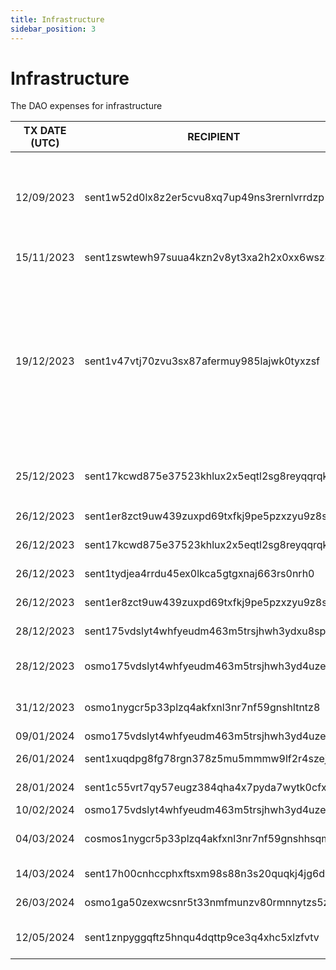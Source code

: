 ```yaml
---
title: Infrastructure
sidebar_position: 3
---
```


# Infrastructure

The DAO expenses for infrastructure

| TX DATE (UTC) | RECIPIENT                                 | AMOUNT | DESCRIPTION | TX DETAILS
|---------------|-------------------------------------------|--------|-------------|-----------
| 12/09/2023 | sent1w52d0lx8z2er5cvu8xq7up49ns3rernlvrrdzp | 1,010,000 DVPN | Validator and Monitoring node Purchase + 10,000 DVPN for Restake App | [🔎](https://www.mintscan.io/sentinel/txs/2E5F750163CBE32AC0470B3DF581F98E491A14042B1F9EA6D3EB683E5F28336A?height=12676657)
| 15/11/2023 | sent1zswtewh97suua4kzn2v8yt3xa2h2x0xx6wsz4y | 900,000 DVPN | Infrastructure | [🔎](https://www.mintscan.io/sentinel/txs/A1B274E2E12A6088597396E4C1482F81C11D29BE786057DFCEE1E6F53A6065CE?height=13613774)
| 19/12/2023 | sent1v47vtj70zvu3sx87afermuy985lajwk0tyxzsf | 600,000 DVPN | Funds to keep the relayer online. Osmosis did an upgrade that drained the relayer wallets at a very fast pace. This kept the relayer open until osmosis fixed it. | [🔎](https://www.mintscan.io/sentinel/txs/34ABB4B0DF27649203D30216D4C1BF11B73766FE4804F410678CD8F75B2DD6E2?height=14116722)
| 25/12/2023 | sent17kcwd875e37523khlux2x5eqtl2sg8reyqqrqk | 700,000 DVPN | Relayers `OSMO<>DVPN` & `DVPN<>DEC` Purchase | [🔎](https://www.mintscan.io/sentinel/tx/536A9DB74F4F7E2846B960CEDFA31E641CD92ED19B91501C41955924D9E62B1C?height=14199331)
| 26/12/2023 | sent1er8zct9uw439zuxpd69txfkj9pe5pzxzyu9z8s | 100 DVPN | DAO Akash Nodes  | [🔎](https://www.mintscan.io/sentinel/txs/45FC60D5FA557A795B313873F1723BA361A67D98A3C9FD3D22265324CD8F309F?height=14212689)
| 26/12/2023 | sent17kcwd875e37523khlux2x5eqtl2sg8reyqqrqk | 100,000 DVPN | DAO Akash Nodes  | [🔎](https://www.mintscan.io/sentinel/txs/652E63E710E1804AD7700A77F5EF4B5C68D4EE42ED73B84E825197A98C0B2F82?height=14213699)
| 26/12/2023 | sent1tydjea4rrdu45ex0lkca5gtgxnaj663rs0nrh0 | 1,000 DVPN | DAO Akash Nodes  | [🔎](https://www.mintscan.io/sentinel/txs/6EDD943254EDD76AB9918B0E0589E4E5F65018AEA6DDFBA8C36728BE3D14EB2B?height=14213813)
| 26/12/2023 | sent1er8zct9uw439zuxpd69txfkj9pe5pzxzyu9z8s | 1,000 DVPN | DAO Akash Nodes  | [🔎](https://www.mintscan.io/sentinel/txs/90E161EAE2D2338D1FCAD1EA752B0E3AD119F89BD34B95512042946053E53611?height=14213889)
| 28/12/2023 | sent175vdslyt4whfyeudm463m5trsjhwh3ydxu8spp | 10,000 DVPN | `OSMO<>DVPN` Relayer wallet  | [🔎](https://www.mintscan.io/sentinel/txs/B9561D64B3A8257F55F092532EC1F39B68FC2DF01F5D14CD344E5713824985A9?height=14244072)
| 28/12/2023 | osmo175vdslyt4whfyeudm463m5trsjhwh3yd4uzenu | 10,000 DVPN | Swap to AKT for Akash Nodes  | [🔎](https://www.mintscan.io/sentinel/txs/A8544E3A38198B8E6129A00AA39ACFB64D8E4191A5BEE2381CF71104E8E12375?height=14244084)
| 31/12/2023 | osmo1nygcr5p33plzq4akfxnl3nr7nf59gnshltntz8 | 10,000 DVPN | Swap to AKT for Akash Nodes  | [🔎](https://www.mintscan.io/sentinel/txs/8B1CA5C2F2C8145E87BAB6AB73C8527B81B3C6F47055AE6E9D9DDBFEAF7A1481?height=14287260)
| 09/01/2024 | osmo175vdslyt4whfyeudm463m5trsjhwh3yd4uzenu | 60 OSMO | Relayer Funds | [🔎](https://www.mintscan.io/osmosis/txs/85049678C3C5CADF1F1E6ABDA04EE5F2BB9F16152A354E68F71247D2DFE3E10C?height=13179229)
| 26/01/2024 | sent1xuqdpg8fg78rgn378z5mu5mmmw9lf2r4szej06 | 1,000 DVPN | Iranian Node | [🔎](https://www.mintscan.io/sentinel/txs/101FC6E2214D8E9534FEDC227860272F1C2B916F1847064C7D85BE25BDACB465?height=14661278)
| 28/01/2024 | sent1c55vrt7qy57eugz384qha4x7pyda7wytk0cfx0 | 10,000 DVPN | Iranian Node | [🔎](https://www.mintscan.io/sentinel/txs/8F2D7BCFAD928A67D5B872D959B4E690286D7F11CA431A6076E0A8E27782FD01?height=14689760)
| 10/02/2024 | osmo175vdslyt4whfyeudm463m5trsjhwh3yd4uzenu | 590 OSMO | Relayer Funds | [🔎](https://www.mintscan.io/osmosis/txs/3EFE5A9D5379F48377C3F1E60EE6E0641F34BA8962BF1AA1CD75ADFB3795CBAD?height=13720684)
| 04/03/2024 | cosmos1nygcr5p33plzq4akfxnl3nr7nf59gnshhsqm54 | 17.607960 ATOM | Raspberry Pi Nigeria Testing | [🔎](https://www.mintscan.io/osmosis/tx/B41CC915568E80F120D726100849F3A0BF0AE506A64B9DCE4AEC65D907BD70A5?height=14122260)
| 14/03/2024 | sent17h00cnhccphxftsxm98s88n3s20quqkj4jg6dv | 1,000,000 DVPN | Subscription Faucet refill | [🔎](https://www.mintscan.io/sentinel/tx/7DD8FE205B11BE1E47A666540AA06DFC88091D5975AD1E0CA2653FB561D16F1A?height=15355738)
| 26/03/2024 | osmo1ga50zexwcsnr5t33nmfmunzv80rmnnytzs5z8l | 270 USDC | Raspberry for Casanode | [🔎](https://www.mintscan.io/osmosis/tx/756CFA3D0CCD894F149420B49DC28F348945ECBEE5068BB7E9B3307DBEE5A97D?height=14508760)
| 12/05/2024 | sent1znpyggqftz5hnqu4dqttp9ce3q4xhc5xlzfvtv | 85,100 DVPN | Payment Node Management | [🔎](https://www.mintscan.io/sentinel/tx/E63EEB109B8DF387B71B8933302233269AE16060CE80CFF1762EDC66BFEBD535?height=16183973)